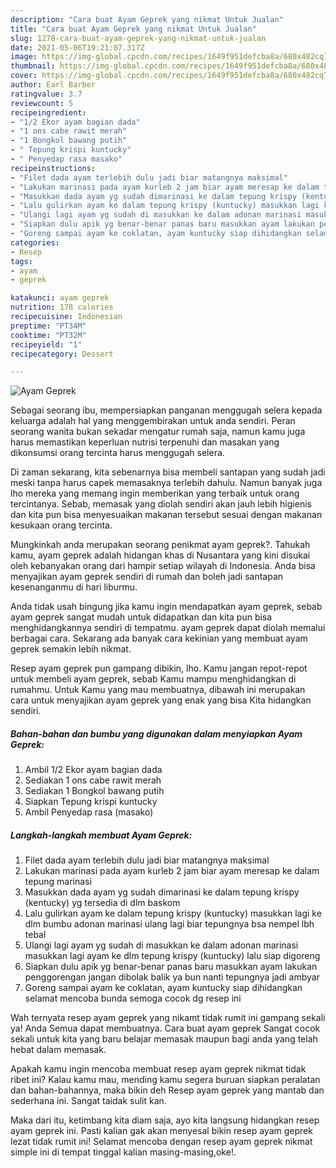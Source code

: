```yaml
---
description: "Cara buat Ayam Geprek yang nikmat Untuk Jualan"
title: "Cara buat Ayam Geprek yang nikmat Untuk Jualan"
slug: 1278-cara-buat-ayam-geprek-yang-nikmat-untuk-jualan
date: 2021-05-06T19:21:07.317Z
image: https://img-global.cpcdn.com/recipes/1649f951defcba8a/680x482cq70/ayam-geprek-foto-resep-utama.jpg
thumbnail: https://img-global.cpcdn.com/recipes/1649f951defcba8a/680x482cq70/ayam-geprek-foto-resep-utama.jpg
cover: https://img-global.cpcdn.com/recipes/1649f951defcba8a/680x482cq70/ayam-geprek-foto-resep-utama.jpg
author: Earl Barber
ratingvalue: 3.7
reviewcount: 5
recipeingredient:
- "1/2 Ekor ayam bagian dada"
- "1 ons cabe rawit merah"
- "1 Bongkol bawang putih"
- " Tepung krispi kuntucky"
- " Penyedap rasa masako"
recipeinstructions:
- "Filet dada ayam terlebih dulu jadi biar matangnya maksimal"
- "Lakukan marinasi pada ayam kurleb 2 jam biar ayam meresap ke dalam tepung marinasi"
- "Masukkan dada ayam yg sudah dimarinasi ke dalam tepung krispy (kentucky) yg tersedia di dlm baskom"
- "Lalu gulirkan ayam ke dalam tepung krispy (kuntucky) masukkan lagi ke dlm bumbu adonan marinasi ulang lagi biar tepungnya bsa nempel lbh tebal"
- "Ulangi lagi ayam yg sudah di masukkan ke dalam adonan marinasi masukkan lagi ayam ke dlm tepung krispy (kuntucky) lalu siap digoreng"
- "Siapkan dulu apik yg benar-benar panas baru masukkan ayam lakukan penggorengan jangan dibolak balik ya bun nanti tepungnya jadi ambyar"
- "Goreng sampai ayam ke coklatan, ayam kuntucky siap dihidangkan selamat mencoba bunda semoga cocok dg resep ini"
categories:
- Resep
tags:
- ayam
- geprek

katakunci: ayam geprek 
nutrition: 178 calories
recipecuisine: Indonesian
preptime: "PT34M"
cooktime: "PT32M"
recipeyield: "1"
recipecategory: Dessert

---
```



![Ayam Geprek](https://img-global.cpcdn.com/recipes/1649f951defcba8a/680x482cq70/ayam-geprek-foto-resep-utama.jpg)

Sebagai seorang ibu, mempersiapkan panganan menggugah selera kepada keluarga adalah hal yang menggembirakan untuk anda sendiri. Peran seorang  wanita bukan sekadar mengatur rumah saja, namun kamu juga harus memastikan keperluan nutrisi terpenuhi dan masakan yang dikonsumsi orang tercinta harus menggugah selera.

Di zaman  sekarang, kita sebenarnya bisa membeli santapan yang sudah jadi meski tanpa harus capek memasaknya terlebih dahulu. Namun banyak juga lho mereka yang memang ingin memberikan yang terbaik untuk orang tercintanya. Sebab, memasak yang diolah sendiri akan jauh lebih higienis dan kita pun bisa menyesuaikan makanan tersebut sesuai dengan makanan kesukaan orang tercinta. 



Mungkinkah anda merupakan seorang penikmat ayam geprek?. Tahukah kamu, ayam geprek adalah hidangan khas di Nusantara yang kini disukai oleh kebanyakan orang dari hampir setiap wilayah di Indonesia. Anda bisa menyajikan ayam geprek sendiri di rumah dan boleh jadi santapan kesenanganmu di hari liburmu.

Anda tidak usah bingung jika kamu ingin mendapatkan ayam geprek, sebab ayam geprek sangat mudah untuk didapatkan dan kita pun bisa menghidangkannya sendiri di tempatmu. ayam geprek dapat diolah memalui berbagai cara. Sekarang ada banyak cara kekinian yang membuat ayam geprek semakin lebih nikmat.

Resep ayam geprek pun gampang dibikin, lho. Kamu jangan repot-repot untuk membeli ayam geprek, sebab Kamu mampu menghidangkan di rumahmu. Untuk Kamu yang mau membuatnya, dibawah ini merupakan cara untuk menyajikan ayam geprek yang enak yang bisa Kita hidangkan sendiri.

<!--inarticleads1-->

##### Bahan-bahan dan bumbu yang digunakan dalam menyiapkan Ayam Geprek:

1. Ambil 1/2 Ekor ayam bagian dada
1. Sediakan 1 ons cabe rawit merah
1. Sediakan 1 Bongkol bawang putih
1. Siapkan  Tepung krispi kuntucky
1. Ambil  Penyedap rasa (masako)




<!--inarticleads2-->

##### Langkah-langkah membuat Ayam Geprek:

1. Filet dada ayam terlebih dulu jadi biar matangnya maksimal
1. Lakukan marinasi pada ayam kurleb 2 jam biar ayam meresap ke dalam tepung marinasi
1. Masukkan dada ayam yg sudah dimarinasi ke dalam tepung krispy (kentucky) yg tersedia di dlm baskom
1. Lalu gulirkan ayam ke dalam tepung krispy (kuntucky) masukkan lagi ke dlm bumbu adonan marinasi ulang lagi biar tepungnya bsa nempel lbh tebal
1. Ulangi lagi ayam yg sudah di masukkan ke dalam adonan marinasi masukkan lagi ayam ke dlm tepung krispy (kuntucky) lalu siap digoreng
1. Siapkan dulu apik yg benar-benar panas baru masukkan ayam lakukan penggorengan jangan dibolak balik ya bun nanti tepungnya jadi ambyar
1. Goreng sampai ayam ke coklatan, ayam kuntucky siap dihidangkan selamat mencoba bunda semoga cocok dg resep ini




Wah ternyata resep ayam geprek yang nikamt tidak rumit ini gampang sekali ya! Anda Semua dapat membuatnya. Cara buat ayam geprek Sangat cocok sekali untuk kita yang baru belajar memasak maupun bagi anda yang telah hebat dalam memasak.

Apakah kamu ingin mencoba membuat resep ayam geprek nikmat tidak ribet ini? Kalau kamu mau, mending kamu segera buruan siapkan peralatan dan bahan-bahannya, maka bikin deh Resep ayam geprek yang mantab dan sederhana ini. Sangat taidak sulit kan. 

Maka dari itu, ketimbang kita diam saja, ayo kita langsung hidangkan resep ayam geprek ini. Pasti kalian gak akan menyesal bikin resep ayam geprek lezat tidak rumit ini! Selamat mencoba dengan resep ayam geprek nikmat simple ini di tempat tinggal kalian masing-masing,oke!.

